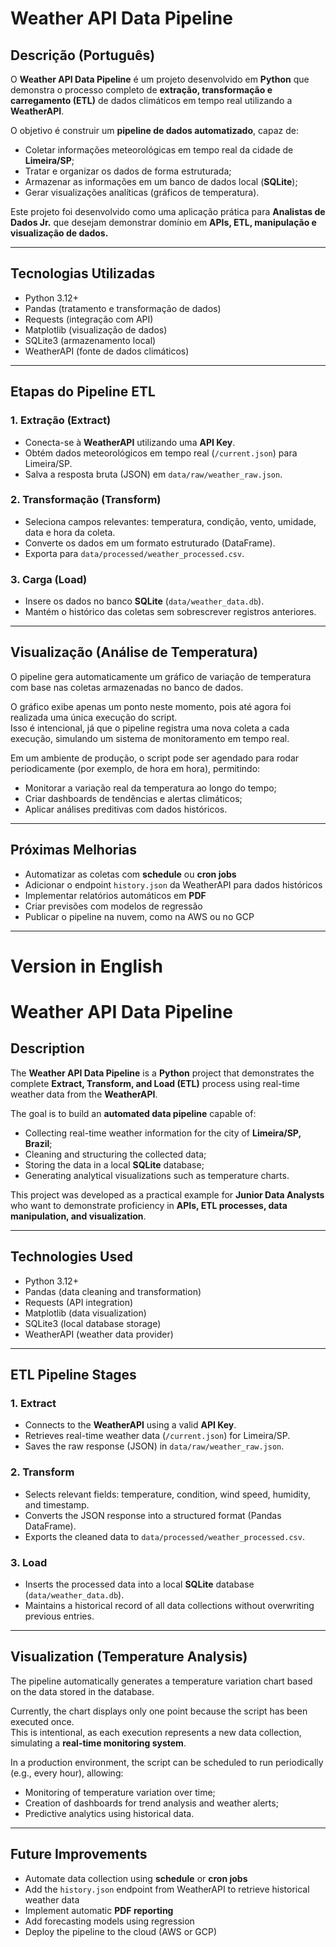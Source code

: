 # Weather API Data Pipeline

## Descrição (Português)

O **Weather API Data Pipeline** é um projeto desenvolvido em **Python** que demonstra o processo completo de **extração, transformação e carregamento (ETL)** de dados climáticos em tempo real utilizando a **WeatherAPI**.

O objetivo é construir um **pipeline de dados automatizado**, capaz de:
- Coletar informações meteorológicas em tempo real da cidade de **Limeira/SP**;
- Tratar e organizar os dados de forma estruturada;
- Armazenar as informações em um banco de dados local (**SQLite**);
- Gerar visualizações analíticas (gráficos de temperatura).

Este projeto foi desenvolvido como uma aplicação prática para **Analistas de Dados Jr.** que desejam demonstrar domínio em **APIs, ETL, manipulação e visualização de dados.**

---

## Tecnologias Utilizadas

- Python 3.12+
- Pandas (tratamento e transformação de dados)
- Requests (integração com API)
- Matplotlib (visualização de dados)
- SQLite3 (armazenamento local)
- WeatherAPI (fonte de dados climáticos)

---

## Etapas do Pipeline ETL

### 1. Extração (Extract)
- Conecta-se à **WeatherAPI** utilizando uma **API Key**.
- Obtém dados meteorológicos em tempo real (`/current.json`) para Limeira/SP.
- Salva a resposta bruta (JSON) em `data/raw/weather_raw.json`.

### 2. Transformação (Transform)
- Seleciona campos relevantes: temperatura, condição, vento, umidade, data e hora da coleta.
- Converte os dados em um formato estruturado (DataFrame).
- Exporta para `data/processed/weather_processed.csv`.

### 3. Carga (Load)
- Insere os dados no banco **SQLite** (`data/weather_data.db`).
- Mantém o histórico das coletas sem sobrescrever registros anteriores.

---

## Visualização (Análise de Temperatura)

O pipeline gera automaticamente um gráfico de variação de temperatura com base nas coletas armazenadas no banco de dados.

O gráfico exibe apenas um ponto neste momento, pois até agora foi realizada uma única execução do script.  
Isso é intencional, já que o pipeline registra uma nova coleta a cada execução, simulando um sistema de monitoramento em tempo real.

Em um ambiente de produção, o script pode ser agendado para rodar periodicamente (por exemplo, de hora em hora), permitindo:
- Monitorar a variação real da temperatura ao longo do tempo;
- Criar dashboards de tendências e alertas climáticos;
- Aplicar análises preditivas com dados históricos.

---

## Próximas Melhorias

- Automatizar as coletas com **schedule** ou **cron jobs**  
- Adicionar o endpoint `history.json` da WeatherAPI para dados históricos  
- Implementar relatórios automáticos em **PDF**  
- Criar previsões com modelos de regressão  
- Publicar o pipeline na nuvem, como na AWS ou no GCP

---

# Version in English

# Weather API Data Pipeline

## Description

The **Weather API Data Pipeline** is a **Python** project that demonstrates the complete **Extract, Transform, and Load (ETL)** process using real-time weather data from the **WeatherAPI**.

The goal is to build an **automated data pipeline** capable of:
- Collecting real-time weather information for the city of **Limeira/SP, Brazil**;
- Cleaning and structuring the collected data;
- Storing the data in a local **SQLite** database;
- Generating analytical visualizations such as temperature charts.

This project was developed as a practical example for **Junior Data Analysts** who want to demonstrate proficiency in **APIs, ETL processes, data manipulation, and visualization**.

---

## Technologies Used

- Python 3.12+
- Pandas (data cleaning and transformation)
- Requests (API integration)
- Matplotlib (data visualization)
- SQLite3 (local database storage)
- WeatherAPI (weather data provider)

---

## ETL Pipeline Stages

### 1. Extract
- Connects to the **WeatherAPI** using a valid **API Key**.
- Retrieves real-time weather data (`/current.json`) for Limeira/SP.
- Saves the raw response (JSON) in `data/raw/weather_raw.json`.

### 2. Transform
- Selects relevant fields: temperature, condition, wind speed, humidity, and timestamp.
- Converts the JSON response into a structured format (Pandas DataFrame).
- Exports the cleaned data to `data/processed/weather_processed.csv`.

### 3. Load
- Inserts the processed data into a local **SQLite** database (`data/weather_data.db`).
- Maintains a historical record of all data collections without overwriting previous entries.

---

## Visualization (Temperature Analysis)

The pipeline automatically generates a temperature variation chart based on the data stored in the database.

Currently, the chart displays only one point because the script has been executed once.  
This is intentional, as each execution represents a new data collection, simulating a **real-time monitoring system**.

In a production environment, the script can be scheduled to run periodically (e.g., every hour), allowing:
- Monitoring of temperature variation over time;
- Creation of dashboards for trend analysis and weather alerts;
- Predictive analytics using historical data.

---

## Future Improvements

- Automate data collection using **schedule** or **cron jobs**  
- Add the `history.json` endpoint from WeatherAPI to retrieve historical weather data  
- Implement automatic **PDF reporting**  
- Add forecasting models using regression  
- Deploy the pipeline to the cloud (AWS or GCP)
